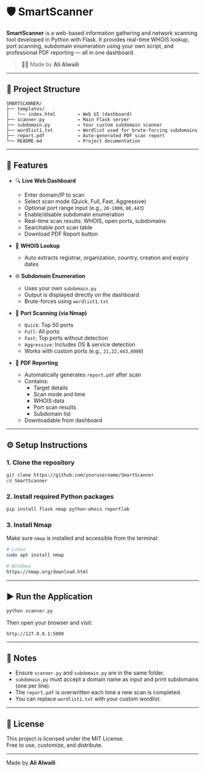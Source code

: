# 🛡️ SmartScanner

**SmartScanner** is a web-based information gathering and network scanning tool developed in Python with Flask. It provides real-time WHOIS lookup, port scanning, subdomain enumeration using your own script, and professional PDF reporting — all in one dashboard.

> 👨‍💻 Made by **Ali Alwaili**

---

## 📁 Project Structure

```
SMARTSCANNER/
├── templates/
│   └── index.html        → Web UI (dashboard)
├── scanner.py            → Main Flask server
├── subdomain.py          → Your custom subdomain scanner
├── wordlist1.txt         → Wordlist used for brute-forcing subdomains
├── report.pdf            → Auto-generated PDF scan report
└── README.md             → Project documentation
```

---

## 🔧 Features

- 🔍 **Live Web Dashboard**
  - Enter domain/IP to scan
  - Select scan mode (Quick, Full, Fast, Aggressive)
  - Optional port range input (e.g., `20-1000`, `80,443`)
  - Enable/disable subdomain enumeration
  - Real-time scan results: WHOIS, open ports, subdomains
  - Searchable port scan table
  - Download PDF Report button

- 🧾 **WHOIS Lookup**
  - Auto extracts registrar, organization, country, creation and expiry dates

- 🌐 **Subdomain Enumeration**
  - Uses your own `subdomain.py`
  - Output is displayed directly on the dashboard
  - Brute-forces using `wordlist1.txt`

- 📡 **Port Scanning (via Nmap)**
  - `Quick`: Top 50 ports
  - `Full`: All ports
  - `Fast`: Top ports without detection
  - `Aggressive`: Includes OS & service detection
  - Works with custom ports (e.g., `21,22,443,8080`)

- 📄 **PDF Reporting**
  - Automatically generates `report.pdf` after scan
  - Contains:
    - Target details
    - Scan mode and time
    - WHOIS data
    - Port scan results
    - Subdomain list
  - Downloadable from dashboard

---

## ⚙️ Setup Instructions

### 1. Clone the repository

```bash
git clone https://github.com/yourusername/SmartScanner
cd SmartScanner
```

### 2. Install required Python packages

```bash
pip install flask nmap python-whois reportlab
```

### 3. Install Nmap

Make sure `nmap` is installed and accessible from the terminal:

```bash
# Linux
sudo apt install nmap

# Windows
https://nmap.org/download.html
```

---

## ▶️ Run the Application

```bash
python scanner.py
```

Then open your browser and visit:

```
http://127.0.0.1:5000
```

---

## 📌 Notes

- Ensure `scanner.py` and `subdomain.py` are in the same folder.
- `subdomain.py` must accept a domain name as input and print subdomains (one per line).
- The `report.pdf` is overwritten each time a new scan is completed.
- You can replace `wordlist1.txt` with your custom wordlist.

---


## 📜 License

This project is licensed under the MIT License.  
Free to use, customize, and distribute.

---

Made by **Ali Alwaili**
